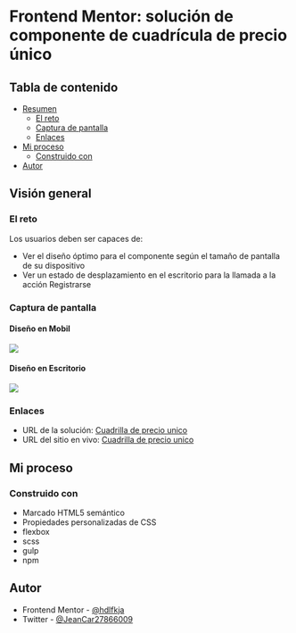 # Frontend Mentor: solución de componente de cuadrícula de precio único

## Tabla de contenido

- [Resumen](#resumen)
  - [El reto](#el-reto)
  - [Captura de pantalla](#captura-de-pantalla)
  - [Enlaces](#enlaces)
- [Mi proceso](#mi-proceso)
  - [Construido con](#construido-con)
- [Autor](#autor)


## Visión general

### El reto

Los usuarios deben ser capaces de:

- Ver el diseño óptimo para el componente según el tamaño de pantalla de su dispositivo
- Ver un estado de desplazamiento en el escritorio para la llamada a la acción Registrarse

### Captura de pantalla

#### Diseño en Mobil

![](.)

#### Diseño en Escritorio

![](./)

### Enlaces

- URL de la solución: [Cuadrilla de precio unico](https://github.com/hdlfkja/cuadrilla-precio-unico)
- URL del sitio en vivo: [Cuadrilla de precio unico](https://cuadrilla-precio-unico.netlify.app/)

## Mi proceso

### Construido con

- Marcado HTML5 semántico
- Propiedades personalizadas de CSS
- flexbox
- scss
- gulp 
- npm 

## Autor

- Frontend Mentor - [@hdlfkja](https://www.frontendmentor.io/profile/hdlfkja)
- Twitter - [@JeanCar27866009](https://twitter.com/JeanCar27866009)
